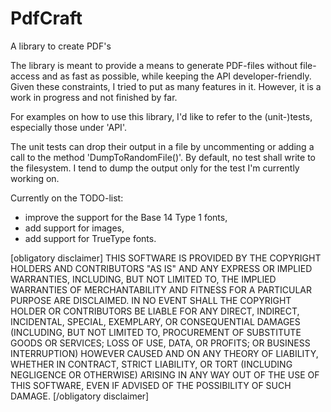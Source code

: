 PdfCraft
========

A library to create PDF's

The library is meant to provide a means to generate PDF-files without file-access and as fast as possible, while keeping the API developer-friendly. Given these constraints, I tried to put as many features in it. However, it is a work in progress and not finished by far.

For examples on how to use this library, I'd like to refer to the (unit-)tests, especially those under 'API'.

The unit tests can drop their output in a file by uncommenting or adding a call to the method 'DumpToRandomFile()'. By default, no test shall write to the filesystem. I tend to dump the output only for the test I'm currently working on.

Currently on the TODO-list:
- improve the support for the Base 14 Type 1 fonts,
- add support for images,
- add support for TrueType fonts.



[obligatory disclaimer]
THIS SOFTWARE IS PROVIDED BY THE COPYRIGHT HOLDERS AND CONTRIBUTORS "AS IS" AND ANY EXPRESS OR IMPLIED WARRANTIES, INCLUDING, BUT NOT LIMITED TO, THE IMPLIED WARRANTIES OF MERCHANTABILITY AND FITNESS FOR A PARTICULAR PURPOSE ARE DISCLAIMED. IN NO EVENT SHALL THE COPYRIGHT HOLDER OR CONTRIBUTORS BE LIABLE FOR ANY DIRECT, INDIRECT, INCIDENTAL, SPECIAL, EXEMPLARY, OR CONSEQUENTIAL DAMAGES (INCLUDING, BUT NOT LIMITED TO, PROCUREMENT OF SUBSTITUTE GOODS OR SERVICES; LOSS OF USE, DATA, OR PROFITS; OR BUSINESS INTERRUPTION) HOWEVER CAUSED AND ON ANY THEORY OF LIABILITY, WHETHER IN CONTRACT, STRICT LIABILITY, OR TORT (INCLUDING NEGLIGENCE OR OTHERWISE) ARISING IN ANY WAY OUT OF THE USE OF THIS SOFTWARE, EVEN IF ADVISED OF THE POSSIBILITY OF SUCH DAMAGE.
[/obligatory disclaimer]

